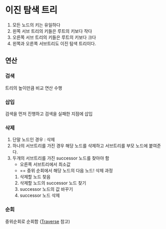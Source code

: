 # 이진 탐색 트리
1. 모든 노드의 키는 유일하다
2. 왼쪽 서브 트리의 키들은 루트의 키보다 작다
3. 오른쪽 서브 트리의 키들은 루트의 키보다 크다
4. 왼쪽과 오른쪽 서브트리도 이진 탐색 트리이다.

## 연산

### 검색
트리의 높이만큼 비교 연산 수행

### 삽입
검색을 먼저 진행하고 검색을 실패한 지점에 삽입

### 삭제
1. 단말 노드인 경우 : 삭제
2. 하나의 서브트리를 가진 경우
	해당 노드를 삭제하고 서브트리를 부모 노드에 붙여준다.
3. 두개의 서브트리를 가진 
	successor 노드를 찾아야 함
	- 오른쪽 서브트리에서 최소값
	- == 중위 순회에서 해당 노드의 다음 노드!
	삭제 과정
	1. 삭제할 노드 찾음
	2. 삭제할 노드의 successor 노드 찾기
	3. successor 노드의 값 바꾸기
	4. successor 노드 삭제

### 순회
중위순회로 순회함 ([Traverse](Traverse) 참고)


